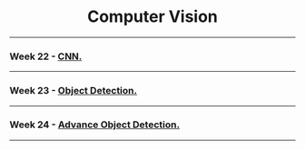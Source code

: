 <h1 align="center">Computer Vision</h1>

---

### Week 22 - [CNN.](https://github.com/DarshanRokkad/Data_Science/tree/master/06_Computer_Vision/Week_22_CNN)

---
### Week 23 - [Object Detection.](https://github.com/DarshanRokkad/Data_Science/tree/master/06_Computer_Vision/Week_23_Object_Detection)

---
### Week 24 - [Advance Object Detection.](https://github.com/DarshanRokkad/Data_Science/tree/master/06_Computer_Vision/Week_24_Advance_Object_Detection)

---
